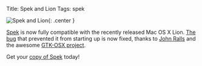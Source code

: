 Title: Spek and Lion
Tags: spek

![Spek and Lion][]{: .center }

[Spek][] is now fully compatible with the recently released Mac OS X
Lion. [The bug][] that prevented it from starting up is now fixed, thanks to
[John Ralls][] and the awesome [GTK-OSX project][].

Get your [copy of Spek][] today!

  [Spek and Lion]: |filename|/images/spek-lion.png
  [Spek]: http://spek-project.org
  [The bug]: http://code.google.com/p/spek/issues/detail?id=51
  [John Ralls]: https://github.com/jralls/
  [GTK-OSX project]: http://gtk-osx.sourceforge.net/
  [copy of Spek]: http://code.google.com/p/spek/downloads/list
